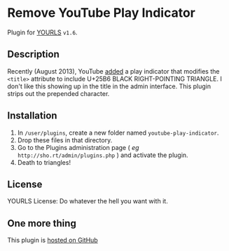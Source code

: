 Remove YouTube Play Indicator
====================

Plugin for [YOURLS](http://yourls.org) `v1.6`. 

Description
-----------
Recently (August 2013), YouTube [added](http://ultranurd.net/s/1A) a play indicator that modifies the `<title>` attribute to include U+25B6 BLACK RIGHT-POINTING TRIANGLE. I don't like this showing up in the title in the admin interface. This plugin strips out the prepended character.

Installation
------------
1. In `/user/plugins`, create a new folder named `youtube-play-indicator`.
2. Drop these files in that directory.
3. Go to the Plugins administration page ( *eg* `http://sho.rt/admin/plugins.php` ) and activate the plugin.
4. Death to triangles!

License
-------
YOURLS License: Do whatever the hell you want with it.

One more thing
--------------
This plugin is [hosted on GitHub](https://github.com/UltraNurd/youtube-play-indicator)
